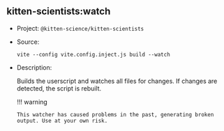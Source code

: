 ## kitten-scientists:watch

-   Project: `@kitten-science/kitten-scientists`
-   Source:

    ```shell
    vite --config vite.config.inject.js build --watch
    ```

-   Description:

    Builds the userscript and watches all files for changes. If changes are detected, the script is rebuilt.

    !!! warning

        This watcher has caused problems in the past, generating broken output. Use at your own risk.
